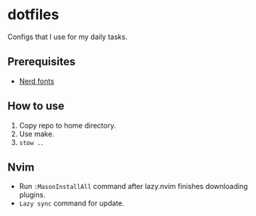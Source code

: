 # dotfiles

Configs that I use for my daily tasks.

## Prerequisites

- [Nerd fonts](https://www.nerdfonts.com/)

## How to use

1) Copy repo to home directory.
2) Use make.
3) `stow .`.

## Nvim 

- Run `:MasonInstallAll` command after lazy.nvim finishes downloading plugins.
- `Lazy sync` command for update.
